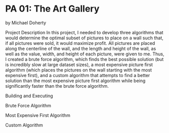 # PA 01: The Art Gallery
by Michael Doherty

Project Description
In this project, I needed to develop three algorithms that would determine the optimal subset of pictures to place on a wall such that, if all pictures were sold, it would maximize profit. All pictures are placed along the centerline of the wall, and the length and height of the wall, as well as the value, width, and height of each picture, were given to me. Thus, I created a brute force algorithm, which finds the best possible solution (but is incredibly slow at large dataset sizes), a most expensive picture first algorithm (which places the pictures on the wall starting with the most expensive first), and a custom algorithm that attempts to find a better solution than the most expensive picture first algorithm while being significantly faster than the brute force algorithm.

Building and Executing

Brute Force Algorithm

Most Expensive First Algorithm

Custom Algorithm


